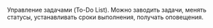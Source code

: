 Управление задачами (To-Do List). Можно заводить задачи, менять статусы,
устанавливать сроки выполнения, получать оповещения.
